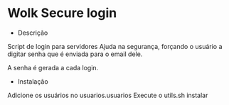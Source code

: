 # Wolk Secure login

* Descrição

Script de login para servidores
Ajuda na segurança, forçando o usuário a digitar senha que é enviada para o email dele.

A senha é gerada a cada login.

* Instalação

Adicione os usuários no usuarios.usuarios
Execute o utils.sh instalar
